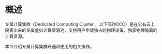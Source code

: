 # 概述<a name="ZH-CN_TOPIC_0021649707"></a>

专属计算集群（Dedicated Computing Cluster ，以下简称DCC）是在公有云上隔离出来的专属虚拟计算资源池，支持用户申请独占的物理设备，独享物理隔离的计算资源。

本节介绍专属计算集群开通和使用的相关操作。

